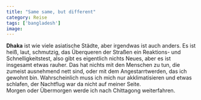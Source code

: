 ```yaml
---
title: "Same same, but different"
category: Reise
tags: ['bangladesh']
image: 
---
```


**Dhaka** ist wie viele asiatische Städte, aber irgendwas ist auch anders. Es ist heiß, laut, schmutzig, das Überqueren der Straßen ein Reaktions- und Schnelligkeitstest, also gibt es eigentlich nichts Neues, aber es ist insgesamt etwas rauher. Das hat nichts mit den Menschen zu tun, die zumeist ausnehmend nett sind, oder mit dem Angestarrtwerden, das ich gewohnt bin. Wahrscheinlich muss ich mich nur akklimatisieren und etwas schlafen, der Nachtflug war da nicht auf meiner Seite.  
Morgen oder Übermorgen werde ich nach Chittagong weiterfahren.